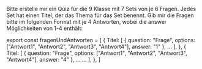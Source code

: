 Bitte erstelle mir ein Quiz für die 9 Klasse mit 7 Sets von je 6 Fragen. Jedes Set hat einen Titel, der das Thema für das Set benennt. Gib mir die Fragen bitte im folgenden Format mit je 4 Antworten, wobei die answer Möglichkeiten von 1-4 enthält:

export const fragenUndAntworten = [
{
Titel: [
{ question: "Frage", options: ["Antwort1", "Antwort2", "Antwort3", "Antwort4"], answer: "1" },
...
],
},
{
Titel: [
{ question: "Frage", options: ["Antwort1", "Antwort2", "Antwort3", "Antwort4"], answer: "4" },
...
...
],
},
]
